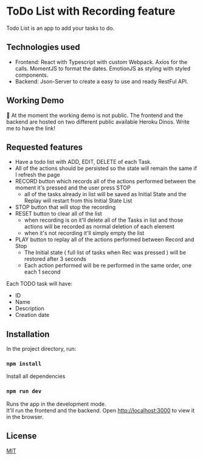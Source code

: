 # ToDo List with Recording feature

Todo List is an app to add your tasks to do.

## Technologies used

- Frontend: React with Typescript with custom Webpack. Axios for the calls. MomentJS to format the dates. EmotionJS as styling with styled components.
- Backend: Json-Server to create a easy to use and ready RestFul API.

## Working Demo

:rocket: At the moment the working demo is not public. The frontend and the backend are hosted on two different public available Heroku Dinos. Write me to have the link!

## Requested features

- Have a todo list with ADD, EDIT, DELETE of each Task.
- All of the actions should be persisted so the state will remain the same if I refresh the page
- RECORD button which records all of the actions performed between the moment it's pressed and the user press STOP
  - all of the tasks already in list will be saved as Initial State and the Replay will restart from this Initial State List
- STOP button that will stop the recording
- RESET button to clear all of the list
  - when recording is on it'll delete all of the Tasks in list and those actions will be recorded as normal deletion of each element
  - when it's not recording it'll simply empty the list
- PLAY button to replay all of the actions performed between Record and Stop
  - The Initial state ( full list of tasks when Rec was pressed ) will be restored after 3 seconds
  - Each action performed will be re performed in the same order, one each 1 second

Each TODO task will have:

- ID
- Name
- Description
- Creation date

## Installation

In the project directory, run:

### `npm install`

Install all dependencies

### `npm run dev`

Runs the app in the development mode.<br />
It'll run the frontend and the backend.
Open [http://localhost:3000](http://localhost:3000) to view it in the browser.

## License

[MIT](https://choosealicense.com/licenses/mit/)
